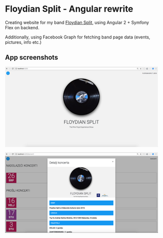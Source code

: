 # Floydian Split - Angular rewrite

Creating website for my band [Floydian Split]("https://floydiansplit.com"), using Angular 2 + Symfony Flex on backend.

Additionally, using Facebook Graph for fetching band page data (events, pictures, info etc.)


## App screenshots

![](https://github.com/VickoFranic/floydiansplitwebsite_angular/blob/master/src/assets/1.png?raw=true)

![](https://github.com/VickoFranic/floydiansplitwebsite_angular/blob/master/src/assets/2.png?raw=true)